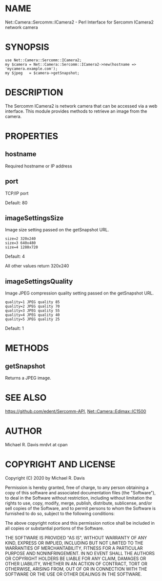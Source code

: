 # NAME

Net::Camera::Sercomm::ICamera2 - Perl Interface for Sercomm ICamera2 network camera

# SYNOPSIS

    use Net::Camera::Sercomm::ICamera2;
    my $camera = Net::Camera::Sercomm::ICamera2->new(hostname => 'mycamera.example.com');
    my $jpeg   = $camera->getSnapshot;

# DESCRIPTION

The Sercomm ICamera2 is network camera that can be accessed via a web interface.
This module provides methods to retrieve an image from the camera.

# PROPERTIES

## hostname

Required hostname or IP address

## port

TCP/IP port

Default: 80

## imageSettingsSize

Image size setting passed on the getSnapshot URL.

    size=2 320x240
    size=3 640x480
    size=4 1280x720

Default: 4

All other values return 320x240

## imageSettingsQuality

Image JPEG compression quality setting passed on the getSnapshot URL.

    quality=1 JPEG quality 85
    quality=2 JPEG quality 70
    quality=3 JPEG quality 55
    quality=4 JPEG quality 40
    quality=5 JPEG quality 25

Default: 1

# METHODS

## getSnapshot

Returns a JPEG image.

# SEE ALSO

https://github.com/edent/Sercomm-API, [Net::Camera::Edimax::IC1500](https://metacpan.org/pod/Net::Camera::Edimax::IC1500)

# AUTHOR

Michael R. Davis mrdvt at cpan

# COPYRIGHT AND LICENSE

Copyright (C) 2020 by Michael R. Davis

Permission is hereby granted, free of charge, to any person obtaining a copy
of this software and associated documentation files (the "Software"), to deal
in the Software without restriction, including without limitation the rights
to use, copy, modify, merge, publish, distribute, sublicense, and/or sell
copies of the Software, and to permit persons to whom the Software is
furnished to do so, subject to the following conditions:

The above copyright notice and this permission notice shall be included in all
copies or substantial portions of the Software.

THE SOFTWARE IS PROVIDED "AS IS", WITHOUT WARRANTY OF ANY KIND, EXPRESS OR
IMPLIED, INCLUDING BUT NOT LIMITED TO THE WARRANTIES OF MERCHANTABILITY,
FITNESS FOR A PARTICULAR PURPOSE AND NONINFRINGEMENT. IN NO EVENT SHALL THE
AUTHORS OR COPYRIGHT HOLDERS BE LIABLE FOR ANY CLAIM, DAMAGES OR OTHER
LIABILITY, WHETHER IN AN ACTION OF CONTRACT, TORT OR OTHERWISE, ARISING FROM,
OUT OF OR IN CONNECTION WITH THE SOFTWARE OR THE USE OR OTHER DEALINGS IN THE
SOFTWARE.
